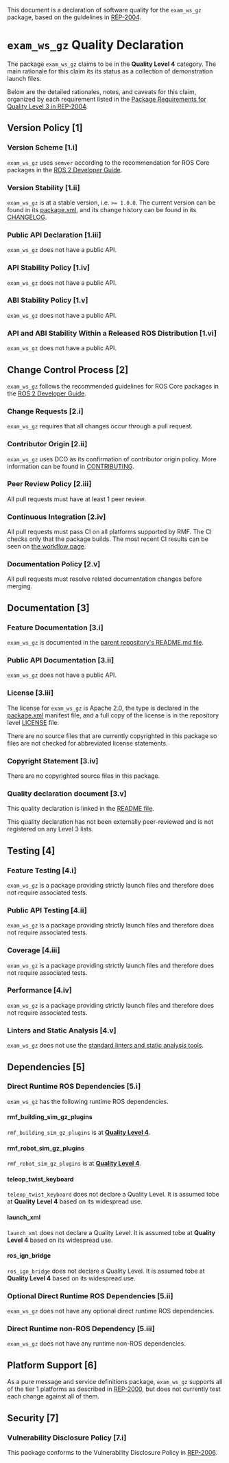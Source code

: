 This document is a declaration of software quality for the `exam_ws_gz` package, based on the guidelines in [REP-2004](https://www.ros.org/reps/rep-2004.html).

# `exam_ws_gz` Quality Declaration

The package `exam_ws_gz` claims to be in the **Quality Level 4** category.
The main rationale for this claim its its status as a collection of demonstration launch files.

Below are the detailed rationales, notes, and caveats for this claim, organized by each requirement listed in the [Package Requirements for Quality Level 3 in REP-2004](https://www.ros.org/reps/rep-2004.html).

## Version Policy [1]

### Version Scheme [1.i]

`exam_ws_gz` uses `semver` according to the recommendation for ROS Core packages in the [ROS 2 Developer Guide](https://index.ros.org/doc/ros2/Contributing/Developer-Guide/#versioning).

### Version Stability [1.ii]

`exam_ws_gz` is at a stable version, i.e. `>= 1.0.0`.
The current version can be found in its [package.xml](package.xml), and its change history can be found in its [CHANGELOG](CHANGELOG.rst).

### Public API Declaration [1.iii]

`exam_ws_gz` does not have a public API.

### API Stability Policy [1.iv]

`exam_ws_gz` does not have a public API.

### ABI Stability Policy [1.v]

`exam_ws_gz` does not have a public API.

### API and ABI Stability Within a Released ROS Distribution [1.vi]

`exam_ws_gz` does not have a public API.

## Change Control Process [2]

`exam_ws_gz` follows the recommended guidelines for ROS Core packages in the [ROS 2 Developer Guide](https://index.ros.org/doc/ros2/Contributing/Developer-Guide/#package-requirements).

### Change Requests [2.i]

`exam_ws_gz` requires that all changes occur through a pull request.

### Contributor Origin [2.ii]

`exam_ws_gz` uses DCO as its confirmation of contributor origin policy. More information can be found in [CONTRIBUTING](../CONTRIBUTING.md).

### Peer Review Policy [2.iii]

All pull requests must have at least 1 peer review.

### Continuous Integration [2.iv]

All pull requests must pass CI on all platforms supported by RMF.
The CI checks only that the package builds.
The most recent CI results can be seen on [the workflow page](https://github.com/open-rmf/exam_ws/actions).

### Documentation Policy [2.v]

All pull requests must resolve related documentation changes before merging.

## Documentation [3]

### Feature Documentation [3.i]

`exam_ws_gz` is documented in the [parent repository's README.md file](../README.md).

### Public API Documentation [3.ii]

`exam_ws_gz` does not have a public API.

### License [3.iii]

The license for `exam_ws_gz` is Apache 2.0, the type is declared in the [package.xml](package.xml) manifest file, and a full copy of the license is in the repository level [LICENSE](../LICENSE) file.

There are no source files that are currently copyrighted in this package so files are not checked for abbreviated license statements.

### Copyright Statement [3.iv]

There are no copyrighted source files in this package.

### Quality declaration document [3.v]

This quality declaration is linked in the [README file](README.md).

This quality declaration has not been externally peer-reviewed and is not registered on any Level 3 lists.

## Testing [4]

### Feature Testing [4.i]

`exam_ws_gz` is a package providing strictly launch files and therefore does not require associated tests.

### Public API Testing [4.ii]

`exam_ws_gz` is a package providing strictly launch files and therefore does not require associated tests.

### Coverage [4.iii]

`exam_ws_gz` is a package providing strictly launch files and therefore does not require associated tests.

### Performance [4.iv]

`exam_ws_gz` is a package providing strictly launch files and therefore does not require associated tests.

### Linters and Static Analysis [4.v]

`exam_ws_gz` does not use the [standard linters and static analysis tools](https://index.ros.org/doc/ros2/Contributing/Developer-Guide/#linters).

## Dependencies [5]

### Direct Runtime ROS Dependencies [5.i]

`exam_ws_gz` has the following runtime ROS dependencies.

#### rmf_building_sim_gz_plugins

`rmf_building_sim_gz_plugins` is at [**Quality Level 4**](https://github.com/open-rmf/rmf_simulation/blob/main/rmf_building_sim_gz_plugins/QUALITY_DECLARATION.md).

#### rmf_robot_sim_gz_plugins

`rmf_robot_sim_gz_plugins` is at [**Quality Level 4**](https://github.com/open-rmf/rmf_simulation/blob/main/rmf_robot_sim_gz_plugins/QUALITY_DECLARATION.md).

#### teleop_twist_keyboard

`teleop_twist_keyboard` does not declare a Quality Level.
It is assumed tobe at **Quality Level 4** based on its widespread use.

#### launch_xml

`launch_xml` does not declare a Quality Level.
It is assumed tobe at **Quality Level 4** based on its widespread use.

#### ros_ign_bridge

`ros_ign_bridge` does not declare a Quality Level.
It is assumed tobe at **Quality Level 4** based on its widespread use.

### Optional Direct Runtime ROS Dependencies [5.ii]

`exam_ws_gz` does not have any optional direct runtime ROS dependencies.

### Direct Runtime non-ROS Dependency [5.iii]

`exam_ws_gz` does not have any runtime non-ROS dependencies.

## Platform Support [6]

As a pure message and service definitions package, `exam_ws_gz` supports all of the tier 1 platforms as described in [REP-2000](https://www.ros.org/reps/rep-2000.html#support-tiers), but does not currently test each change against all of them.

## Security [7]

### Vulnerability Disclosure Policy [7.i]

This package conforms to the Vulnerability Disclosure Policy in [REP-2006](https://www.ros.org/reps/rep-2006.html).
